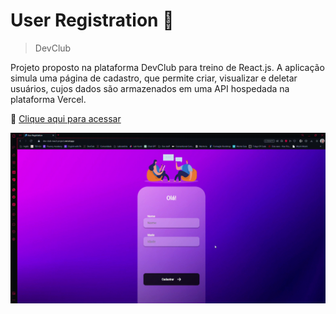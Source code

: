 # User Registration 👥

>DevClub

Projeto proposto na plataforma DevClub para treino de React.js. A aplicação simula uma página de cadastro, que permite criar, visualizar e deletar usuários, cujos dados são armazenados em uma API hospedada na plataforma Vercel.

🔗 [Clique aqui para acessar](https://dev-club-react-project.vercel.app)

![Desktop](./src/assets/application.gif)

